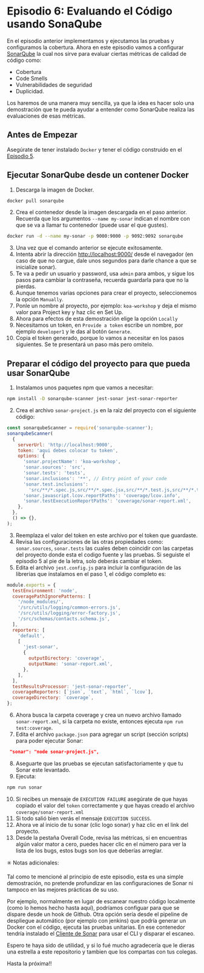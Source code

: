 # Episodio 6: Evaluando el Código usando SonaQube

En el episodio anterior implementamos y ejecutamos las pruebas y configuramos la cobertura. Ahora en este episodio vamos a configurar [SonarQube](https://docs.sonarqube.org/latest/) la cual nos sirve para evaluar ciertas métricas de calidad de código como:

- Cobertura
- Code Smells
- Vulnerabilidades de seguridad
- Duplicidad.

Los haremos de una manera muy sencilla, ya que la idea es hacer solo una demostración que te pueda ayudar a entender como SonarQube realiza las evaluaciones de esas métricas.

## Antes de Empezar

Asegúrate de tener instalado `Docker` y tener el código construido en el [Episodio 5](episode-5.md).

## Ejecutar SonarQube desde un contener Docker

1. Descarga la imagen de Docker.

```bash
docker pull sonarqube
```

2. Crea el contenedor desde la imagen descargada en el paso anterior. Recuerda que los argumentos `--name my-sonar` indican el nombre con que se va a llamar tu contenedor (puede usar el que gustes).

```bash
docker run -d --name my-sonar -p 9000:9000 -p 9092:9092 sonarqube
```

3. Una vez que el comando anterior se ejecute exitosamente.
4. Intenta abrir la dirección <http://localhost:9000/> desde el navegador (en caso de que no cargue, dale unos segundos para darle chance a que se inicialize sonar).
5. Te va a pedir un usuario y password, usa `admin` para ambos, y sigue los pasos para cambiar la contraseña, recuerda guardarla para que no la pierdas.
6. Aunque tenemos varias opciones para crear el proyecto, seleccionemos la opción `Manually`.
7. Ponle un nombre al proyecto, por ejemplo: `koa-workshop` y deja el mismo valor para Project key y haz clic en Set Up.
8. Ahora para efectos de esta demostración elige la opción `Locally`
9. Necesitamos un token, en `Provide a token` escribe un nombre, por ejemplo `developer1` y le das al botón `Generate`.
10. Copia el token generado, porque lo vamos a necesitar en los pasos siguientes. Se te presentará un paso más pero omitelo.

## Preparar el código del proyecto para que pueda usar SonarQube

1. Instalamos unos paquetes npm que vamos a necesitar:

```bash
npm install -D sonarqube-scanner jest-sonar jest-sonar-reporter
```

2. Crea el archivo `sonar-project.js` en la raìz del proyecto con el siguiente código:

```javascript
const sonarqubeScanner = require('sonarqube-scanner');
sonarqubeScanner(
  {
    serverUrl: 'http://localhost:9000',
    token: 'aqui debes colocar tu token',
    options: {
      'sonar.projectName': 'koa-workshop',
      'sonar.sources': 'src',
      'sonar.tests': 'tests',
      'sonar.inclusions': '**', // Entry point of your code
      'sonar.test.inclusions':
        'src/**/*.spec.js,src/**/*.spec.jsx,src/**/*.test.js,src/**/*.test.jsx',
      'sonar.javascript.lcov.reportPaths': 'coverage/lcov.info',
      'sonar.testExecutionReportPaths': 'coverage/sonar-report.xml',
    },
  },
  () => {},
);
```

3. Reemplaza el valor del token en este archivo por el token que guardaste.
4. Revisa las configuraciones de las otras propiedades como: `sonar.sources`, `sonar.tests` las cuales deben coincidir con las carpetas del proyecto donde esta el codigo fuente y las pruebas. Si seguiste el episodio 5 al pie de la letra, solo deberás cambiar el token.
5. Edita el archivo `jest.config.js` para incluir la configuración de las librerias que instalamos en el paso 1, el código completo es:

```javascript
module.exports = {
  testEnvironment: 'node',
  coveragePathIgnorePatterns: [
    '/node_modules/',
    '/src/utils/logging/common-errors.js',
    '/src/utils/logging/error-factory.js',
    '/src/schemas/contacts.schema.js',
  ],
  reporters: [
    'default',
    [
      'jest-sonar',
      {
        outputDirectory: 'coverage',
        outputName: 'sonar-report.xml',
      },
    ],
  ],
  testResultsProcessor: 'jest-sonar-reporter',
  coverageReporters: [`json`, `text`, `html`, `lcov`],
  coverageDirectory: `coverage`,
};
```

6. Ahora busca la carpeta coverage y crea un nuevo archivo llamado `sonar-report.xml`, si la carpeta no existe, entonces ejecuta `npm run test:coverage`.
7. Edita el archivo `package.json` para agregar un script (sección scripts) para poder ejecutar Sonar:

```json
 "sonar": "node sonar-project.js",
```

8. Aseguarte que las pruebas se ejecutan satisfactoriamente y que tu Sonar este levantado.
9. Ejecuta:

```bash
npm run sonar
```

10. Si recibes un mensaje de `EXECUTION FAILURE` asegúrate de que hayas copiado el valor del `token` correctamente y que hayas creado el archivo `coverage/sonar-report.xml`
11. Si todo salió bien verás el mensaje `EXECUTION SUCCESS`.
12. Ahora ve al inicio de tu sonar (clic logo sonar) y haz clic en el link del proyecto.
13. Desde la pestaña Overall Code, revisa las métricas, si en encuentras algún valor mator a cero, puedes hacer clic en el número para ver la lista de los bugs, estos bugs son los que deberías arreglar.

:eight_spoked_asterisk: Notas adicionales:

Tal como te mencioné al principio de este episodio, esta es una simple demostración, no pretende profundizar en las configuraciones de Sonar ni tampoco en las mejores prácticas de su uso.

Por ejemplo, normalmente en lugar de escanear nuestro código localmente (como lo hemos hecho hasta aquí), podríamos configuar para que se dispare desde un hook de Github. Otra opción sería desde el pipeline de despliegue automático (por ejemplo con jenkins) que podría generar un Docker con el código, ejecuta las pruebas unitarias. En ese contenedor tendría instalado el [Cliente de Sonar](https://docs.sonarqube.org/latest/analysis/scan/sonarscanner/) para usar el CLI y disparar el escaneo.

Espero te haya sido de utilidad, y si lo fué mucho agradecería que le dieras una estrella a este repositorio y tambien que los compartas con tus colegas.

Hasta la próxima!!
